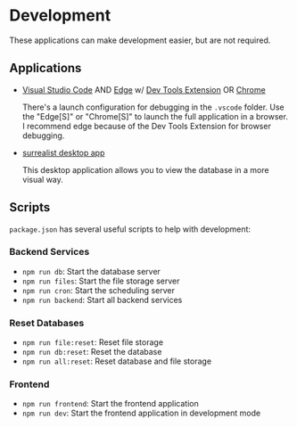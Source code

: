 # Development

These applications can make development easier, but are not required.

## Applications

- [Visual Studio Code](https://code.visualstudio.com) AND
  [Edge](https://microsoft.com/edge) w/ [Dev Tools Extension](https://marketplace.visualstudio.com/items?itemName=ms-edgedevtools.vscode-edge-devtools) OR [Chrome](https://google.com/chrome)

  There's a launch configuration for debugging in the `.vscode` folder.
  Use the "Edge[S]" or "Chrome[S]" to launch the full application in a browser.
  I recommend edge because of the Dev Tools Extension for browser debugging.

- [surrealist desktop app](https://surrealdb.com/surrealist)

  This desktop application allows you to view the database in a more visual way.

## Scripts

`package.json` has several useful scripts to help with development:

### Backend Services

- `npm run db`: Start the database server
- `npm run files`: Start the file storage server
- `npm run cron`: Start the scheduling server
- `npm run backend`: Start all backend services

### Reset Databases

- `npm run file:reset`: Reset file storage
- `npm run db:reset`: Reset the database
- `npm run all:reset`: Reset database and file storage

### Frontend

- `npm run frontend`: Start the frontend application
- `npm run dev`: Start the frontend application in development mode
